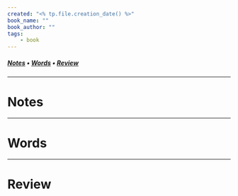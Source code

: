 ```yaml
---
created: "<% tp.file.creation_date() %>"
book_name: ""
book_author: ""
tags:
    - book
---
```

##### [Notes](#Notes) • [Words](#Words) • [Review](#)
---
# Notes

---
# Words

---
# Review
